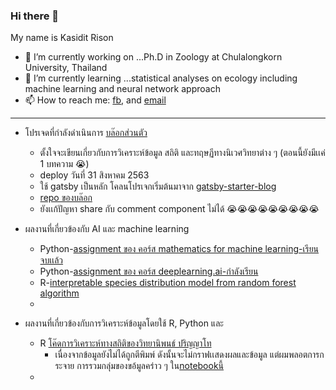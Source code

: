 ### Hi there 👋

My name is Kasidit Rison
- 🔭 I’m currently working on ...Ph.D in Zoology at Chulalongkorn University, Thailand
- 🌱 I’m currently learning ...statistical analyses on ecology including machine learning and neural network approach
- 📫 How to reach me: [fb](https://www.facebook.com/kasiditrison/), and [email](r.kasidit@outlook.com)
---

- โปรเจดที่กำลังดำเนินการ
  [บล๊อกส่วนตัว](https://r-kasidit.netlify.app/)
    - ตั้งใจจะเขียนเกี่ยวกับการวิเคราะห์ข้อมูล สถิติ และทฤษฏีทางนิเวศวิทยาต่าง ๆ (ตอนนี้ยังมีเเค่ 1 บทความ :sob:)
    - deploy วันที่ 31 สิงหาคม 2563
    - ใช้ gatsby เป็นหลัก โคลนโปรเจกเริ่มต้นมาจาก [gatsby-starter-blog](https://jamstackthemes.dev/theme/gatsby-starter-blog/)
    - [repo ของบล๊อก](https://github.com/r-kasidit/r-kasidit-blog)
    - ยังเเก้ปัญหา share กับ comment component ไม่ได้ :sob::sob::sob::sob::sob::sob::sob::sob::sob:
   
 - ผลงานที่เกี่ยวข้องกับ AI และ machine learning
    - Python-[assignment ของ คอร์ส mathematics for machine learning-เรียนจบเเล้ว](https://github.com/r-kasidit/mathematics-for-machine-learning)
    - Python-[assignment ของ คอร์ส deeplearning.ai-กำลังเรียน](https://github.com/r-kasidit/deeplearning.ai-coursera)
    - R-[interpretable species distribution model from random forest algorithm](https://github.com/r-kasidit/random-projects-in-R/blob/master/interpretable_sdm.ipynb)
    -
  
 - ผลงานที่เกี่ยวข้องกับการวิเคราะห์ข้อมูลโดยใช้ R, Python และ
    - R [โค๊ดการวิเคราะห์ทางสถิติของวิทยานิพนธ์ ปริญญาโท](https://github.com/r-kasidit/R-code-in-Msc)
        - เนื่องจากข้อมูลยังไม่ได้ถูกตีพิมพ์ ดังนั้นจะไม่กราฟเเสดงผลและข้อมูล แต่ผมพลอตการกระจาย การรวมกลุ่มของขอ้มูลคร่าว ๆ ใน[notebookนี้](https://github.com/r-kasidit/R-code-in-Msc/blob/master/Exploratory%20data%20analysis%20.ipynb)
    - 

